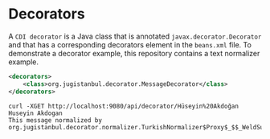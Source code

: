 # Decorators

A `CDI decorator` is a Java class that is annotated `javax.decorator.Decorator` and that has a corresponding decorators element in the `beans.xml` file. To demonstrate a decorator example, this repository contains a text normalizer example.

```xml
<decorators>
    <class>org.jugistanbul.decorator.MessageDecorator</class>
</decorators>
```

```shell script
curl -XGET http://localhost:9080/api/decorator/Hüseyin%20Akdoğan
Huseyin Akdogan
This message normalized by org.jugistanbul.decorator.normalizer.TurkishNormalizer$Proxy$_$$_WeldSubclass
```

